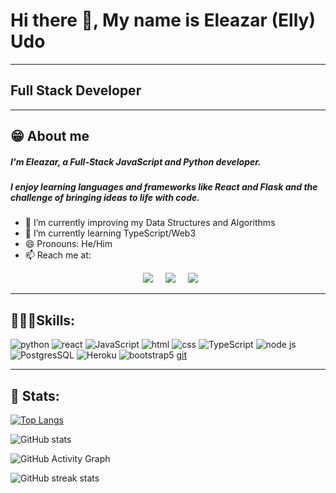 # Hi there 👋, My name is Eleazar (Elly) Udo
---
## Full Stack Developer
---

😁 About me
---
##### I'm Eleazar, a Full-Stack JavaScript and Python developer. 
##### I enjoy learning languages and frameworks like React and Flask and the challenge of bringing ideas to life with code. 


- 🔭 I’m currently improving my Data Structures and Algorithms
- 🌱 I’m currently learning TypeScript/Web3
- 😄 Pronouns: He/Him 
- 📫 Reach me at: <p align="center">
<a href="https://twitter.com/elly0x"><img src="https://img.shields.io/badge/twitter-%231DA1F2.svg?&style=for-the-badge&logo=twitter&logoColor=white" /></a>&nbsp;&nbsp;&nbsp;&nbsp;
 <a href="https://www.linkedin.com/in/eleazar-udo-20b347146/"><img src="https://img.shields.io/badge/linkedin-%230077B5.svg?&style=for-the-badge&logo=linkedin&logoColor=white" /></a>&nbsp;&nbsp;&nbsp;&nbsp;
  <a href="mailto:elzoremmanuel@gmail.com?subject=Came%20from%20Github"><img src="https://img.shields.io/badge/gmail-%23D14836.svg?&style=for-the-badge&logo=gmail&logoColor=white" /></a>&nbsp;&nbsp;&nbsp;&nbsp;
<p>

---

👨🏽‍💻Skills: 
---
![python](https://img.shields.io/badge/Python-FFD43B?style=for-the-badge&logo=python&logoColor=blue)  ![react](https://img.shields.io/badge/React-20232A?style=for-the-badge&logo=react&logoColor=61DAFB)  ![JavaScript](https://img.shields.io/badge/JavaScript-323330?style=for-the-badge&logo=javascript&logoColor=F7DF1E) ![html](https://img.shields.io/badge/HTML5-E34F26?style=for-the-badge&logo=html5&logoColor=white) ![css](https://img.shields.io/badge/CSS3-1572B6?style=for-the-badge&logo=css3&logoColor=white)  ![TypeScript](https://img.shields.io/badge/TypeScript-007ACC?style=for-the-badge&logo=typescript&logoColor=white) ![node js](https://img.shields.io/badge/Node.js-339933?style=for-the-badge&logo=nodedotjs&logoColor=white) ![PostgresSQL](https://img.shields.io/badge/PostgreSQL-316192?style=for-the-badge&logo=postgresql&logoColor=white) ![Heroku](https://img.shields.io/badge/Heroku-430098?style=for-the-badge&logo=heroku&logoColor=white) ![bootstrap5](https://img.shields.io/badge/Bootstrap-563D7C?style=for-the-badge&logo=bootstrap&logoColor=white) [git](https://img.shields.io/badge/GIT-E44C30?style=for-the-badge&logo=git&logoColor=white)

---


🔢 Stats:
---

[![Top Langs](https://github-readme-stats.vercel.app/api/top-langs/?username=Elly0816)](https://github.com/anuraghazra/github-readme-stats)

![GitHub stats](https://github-readme-stats.vercel.app/api?username=Elly0816&show_icons=true)  

![GitHub Activity Graph](https://activity-graph.herokuapp.com/graph?username=Elly0816)  

![GitHub streak stats](https://github-readme-streak-stats.herokuapp.com/?user=Elly0816)  


